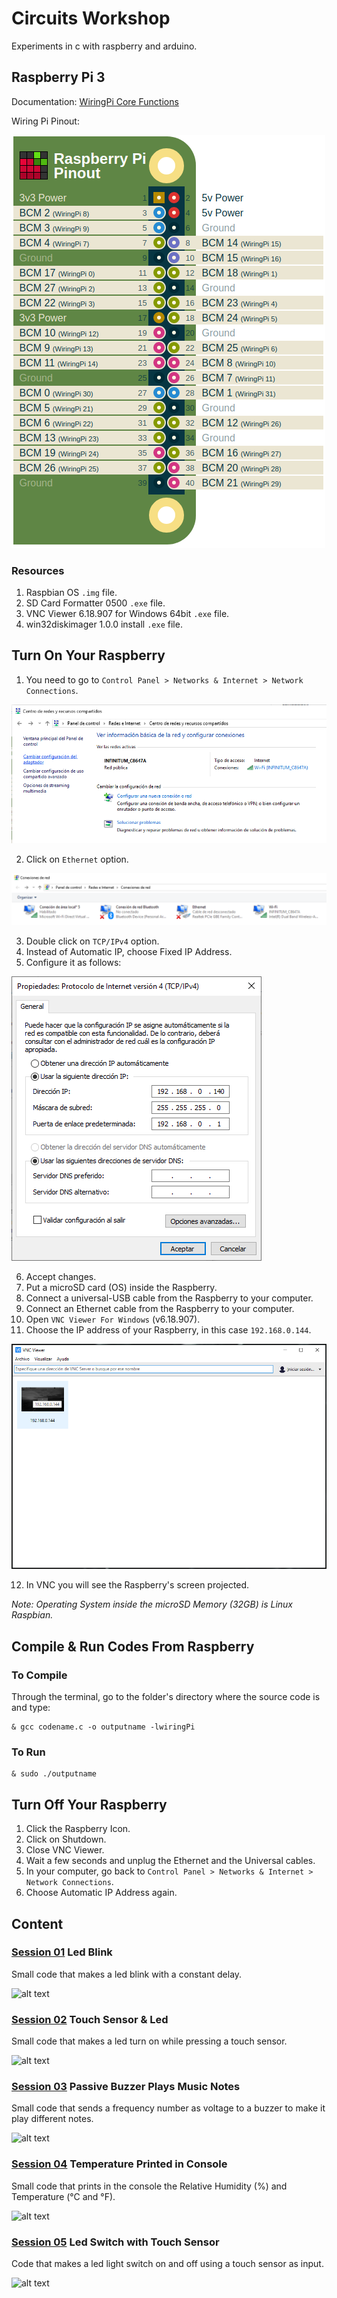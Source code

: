 # Circuits Workshop

Experiments in c with raspberry and arduino. <br />

## Raspberry Pi 3

Documentation: [WiringPi Core Functions](http://wiringpi.com/reference/core-functions/) <br />

Wiring Pi Pinout:

![alt text](https://github.com/the-other-mariana/circuits-workshop/blob/master/session01/images/pinout_wiringPi.png?raw=true) <br />

### Resources

1. Raspbian OS `.img` file.
2. SD Card Formatter 0500 `.exe` file.
3. VNC Viewer 6.18.907 for Windows 64bit `.exe` file.
4. win32diskimager 1.0.0 install `.exe` file.

## Turn On Your Raspberry

1. You need to go to `Control Panel > Networks & Internet > Network Connections`. <br />

![alt text](https://github.com/the-other-mariana/circuits-workshop/blob/master/media/network-path.png?raw=true) <br />

2. Click on `Ethernet` option.<br />

![alt text](https://github.com/the-other-mariana/circuits-workshop/blob/master/media/red.png?raw=true) <br />

3. Double click on `TCP/IPv4` option.<br />
4. Instead of Automatic IP, choose Fixed IP Address.<br />
5. Configure it as follows: <br />

![alt text](https://github.com/the-other-mariana/circuits-workshop/blob/master/media/fixed-ip.png?raw=true) <br />

6. Accept changes.<br />
7. Put a microSD card (OS) inside the Raspberry.<br />
8. Connect a universal-USB cable from the Raspberry to your computer.<br />
9. Connect an Ethernet cable from the Raspberry to your computer.<br />
10. Open `VNC Viewer For Windows` (v6.18.907).<br />
11. Choose the IP address of your Raspberry, in this case `192.168.0.144`.<br />

![alt text](https://github.com/the-other-mariana/circuits-workshop/blob/master/session01/images/vnc.png?raw=true) <br />

12. In VNC you will see the Raspberry's screen projected.

*Note: Operating System inside the microSD Memory (32GB) is Linux Raspbian.* <br /> 

## Compile & Run Codes From Raspberry

### To Compile

Through the terminal, go to the folder's directory where the source code is and type: <br />

```
& gcc codename.c -o outputname -lwiringPi
```

### To Run

```
& sudo ./outputname
```

## Turn Off Your Raspberry

1. Click the Raspberry Icon. <br />
2. Click on Shutdown. <br />
3. Close VNC Viewer. <br />
4. Wait a few seconds and unplug the Ethernet and the Universal cables. <br />
5. In your computer, go back to `Control Panel > Networks & Internet > Network Connections`. <br />
6. Choose Automatic IP Address again. <br />

## Content

### [Session 01](https://github.com/the-other-mariana/circuits-workshop/tree/master/session01) Led Blink

Small code that makes a led blink with a constant delay. <br />

![alt text](https://github.com/the-other-mariana/circuits-workshop/blob/master/session01/images/output-blink.gif) <br />

### [Session 02](https://github.com/the-other-mariana/circuits-workshop/tree/master/session02) Touch Sensor & Led

Small code that makes a led turn on while pressing a touch sensor. <br />

![alt text](https://github.com/the-other-mariana/circuits-workshop/blob/master/session02/images/output-gif.gif) <br />

### [Session 03](https://github.com/the-other-mariana/circuits-workshop/tree/master/session03) Passive Buzzer Plays Music Notes

Small code that sends a frequency number as voltage to a buzzer to make it play different notes. <br />

![alt text](https://github.com/the-other-mariana/circuits-workshop/blob/master/session03/images/output-gif.gif) <br />

### [Session 04](https://github.com/the-other-mariana/circuits-workshop/tree/master/session04) Temperature Printed in Console

Small code that prints in the console the Relative Humidity (%) and Temperature (°C and °F). <br />

![alt text](https://github.com/the-other-mariana/circuits-workshop/blob/master/session04/images/temp-gif.gif) <br />

### [Session 05](https://github.com/the-other-mariana/circuits-workshop/tree/master/session05) Led Switch with Touch Sensor

Code that makes a led light switch on and off using a touch sensor as input. <br />

![alt text](https://github.com/the-other-mariana/circuits-workshop/blob/master/session05/images/switch-gif.gif) <br />
